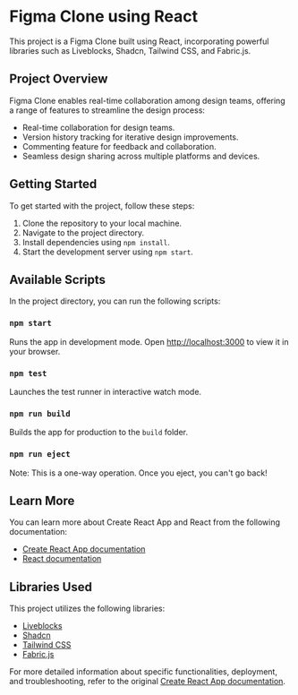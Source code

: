 # Figma Clone using React

This project is a Figma Clone built using React, incorporating powerful libraries such as Liveblocks, Shadcn, Tailwind CSS, and Fabric.js.

## Project Overview

Figma Clone enables real-time collaboration among design teams, offering a range of features to streamline the design process:

- Real-time collaboration for design teams.
- Version history tracking for iterative design improvements.
- Commenting feature for feedback and collaboration.
- Seamless design sharing across multiple platforms and devices.

## Getting Started

To get started with the project, follow these steps:

1. Clone the repository to your local machine.
2. Navigate to the project directory.
3. Install dependencies using `npm install`.
4. Start the development server using `npm start`.

## Available Scripts

In the project directory, you can run the following scripts:

### `npm start`

Runs the app in development mode. Open [http://localhost:3000](http://localhost:3000) to view it in your browser.

### `npm test`

Launches the test runner in interactive watch mode.

### `npm run build`

Builds the app for production to the `build` folder.

### `npm run eject`

Note: This is a one-way operation. Once you eject, you can't go back!

## Learn More

You can learn more about Create React App and React from the following documentation:

- [Create React App documentation](https://facebook.github.io/create-react-app/docs/getting-started)
- [React documentation](https://reactjs.org/)

## Libraries Used

This project utilizes the following libraries:

- [Liveblocks](https://liveblocks.io/)
- [Shadcn](https://shadcn.com/)
- [Tailwind CSS](https://tailwindcss.com/)
- [Fabric.js](http://fabricjs.com/)

For more detailed information about specific functionalities, deployment, and troubleshooting, refer to the original [Create React App documentation](https://facebook.github.io/create-react-app/docs).
